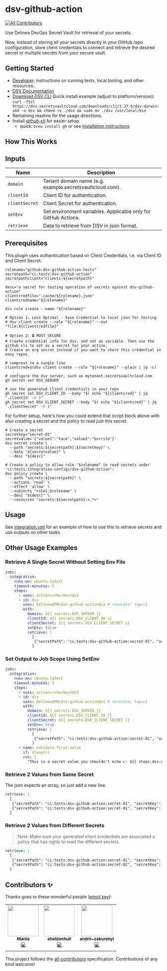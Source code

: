 # dsv-github-action

<!-- ALL-CONTRIBUTORS-BADGE:START - Do not remove or modify this section -->

[![All Contributors](https://img.shields.io/badge/all_contributors-3-orange.svg?style=flat-square)](#contributors-)

<!-- ALL-CONTRIBUTORS-BADGE:END -->

Use Delinea DevOps Secret Vault for retrieval of your secrets.

Now, instead of storing all your secrets directly in your GitHub repo configuration, store client credentials to connect and retrieve the desired secret or multiple secrets from your secure vault.

## Getting Started

- [Developer](DEVELOPER.md): instructions on running tests, local tooling, and other resources.
- [DSV Documentation](https://docs.delinea.com/dsv/current?ref=githubrepo)
- [Download DSV CLI](https://dsv.secretsvaultcloud.com/downloads)
  Quick install example (adjust to platform/version): `curl -fSsl https://dsv.secretsvaultcloud.com/downloads/cli/1.37.5/dsv-darwin-x64 -o dsv && chmod +x ./dsv && sudo mv ./dsv /usr/local/bin`
- Remaining readme for the usage directions.
- Install [github-cli](https://cli.github.com/) for easier setup.
  - quick: `brew install gh` or see [installation instructions](https://github.com/cli/cli#installation)

## How This Works

## Inputs

| Name           | Description                                                    |
| -------------- | -------------------------------------------------------------- |
| `domain`       | Tenant domain name (e.g. example.secretsvaultcloud.com).       |
| `clientId`     | Client ID for authentication.                                  |
| `clientSecret` | Client Secret for authentication.                              |
| `setEnv`       | Set environment variables. Applicable only for GitHub Actions. |
| `retrieve`     | Data to retrieve from DSV in json format.                      |

## Prerequisites

This plugin uses authentication based on Client Credentials, i.e. via Client ID and Client Secret.

```shell
rolename="github-dsv-github-action-tests"
secretpath="ci:tests:dsv-github-action"
secretpathclient="clients:${secretpath}"

desc="a secret for testing operation of secrets against dsv-github-action"
clientcredfile=".cache/${rolename}.json"
clientcredname="${rolename}"

dsv role create --name "${rolename}"

# Option 1: Less Optimal - Save Credential to local json for testing
# dsv client create --role "${rolename}" --out "file:${clientcredfile}"

# Option 2: 🔒 MOST SECURE
# Create credential info for dsv, and set as variable. Then use the github cli to set as a secret for your action.
# Create an org secret instead if you want to share this credential in many repos.

# compress to a single line
clientcred=$(dsv client create --role "${rolename}" --plain | jq -c)

# configure the dsv server, such as mytenant.secretsvaultcloud.com
gh secret set DSV_SERVER

# use the generated client credentials in your repo
gh secret set DSV_CLIENT_ID --body "$( echo "${clientcred}" | jq '.clientId' -r )"
gh secret set DSV_CLIENT_SECRET --body "$( echo "${clientcred}" | jq '.clientSecret' -r )"
```

For further setup, here's how you could extend that script block above with also creating a secret and the policy to read just this secret.

```shell
# Create a secret
secretkey="secret-01"
secretvalue='{"value1":"taco","value2":"burrito"}'
dsv secret create \
  --path "secrets:${secretpath}:${secretkey}" \
  --data "${secretvalue}" \
  --desc "${desc}"

# Create a policy to allow role "$rolename" to read secrets under "ci:tests:integration-configs/dsv-github-action":
dsv policy create \
  --path "secrets:${secretpath}" \
  --actions 'read' \
  --effect 'allow' \
  --subjects "roles:$rolename" \
  --desc "${desc}" \
  --resources "secrets:${secretpath}:<.*>"
```

## Usage

See [integration.yml](.github/workflows/integration.yml) for an example of how to use this to retrieve secrets and use outputs on other tasks.

## Other Usage Examples

### Retrieve A Single Secret Without Setting Env File

```yaml
jobs:
  integration:
    runs-on: ubuntu-latest
    timeout-minutes: 5
    steps:
      - uses: actions/checkout@v3
      - id: dsv
        uses: DelineaXPM/dsv-github-action@v1 # renovate: tag=v1
        with:
          domain: ${{ secrets.DSV_SERVER }}
          clientId: ${{ secrets.DSV_CLIENT_ID }}
          clientSecret: ${{ secrets.DSV_CLIENT_SECRET }}
          setEnv: false
          retrieve: |
            [
             {"secretPath": "ci:tests:dsv-github-action:secret-01", "secretKey": "value1", "outputVariable": "RETURN_VALUE_1"}
            ]
```

### Set Output to Job Scope Using SetEnv

```yaml
jobs:
  integration:
    runs-on: ubuntu-latest
    timeout-minutes: 5
    steps:
      - uses: actions/checkout@v3
      - id: dsv
        uses: DelineaXPM/dsv-github-action@v1 # renovate: tag=v1
        with:
          domain: ${{ secrets.DSV_SERVER }}
          clientId: ${{ secrets.DSV_CLIENT_ID }}
          clientSecret: ${{ secrets.DSV_CLIENT_SECRET }}
          setEnv: true
          retrieve: |
            [
             {"secretPath": "ci:tests:dsv-github-action:secret-01", "secretKey": "value1", "outputVariable": "RETURN_VALUE_1"}
            ]
      - name: validate-first-value
        if: always()
        run: |
          "This is a secret value you shouldn't echo 👉 ${{ steps.dsv.outputs.RETURN_VALUE_1 }}"
```

### Retrieve 2 Values from Same Secret

The json expects an array, so just add a new line.

```yaml
retrieve: |
  [
   {"secretPath": "ci:tests:dsv-github-action:secret-01", "secretKey": "value1", "outputVariable": "RETURN_VALUE_1"},
   {"secretPath": "ci:tests:dsv-github-action:secret-01", "secretKey": "value2", "outputVariable": "RETURN_VALUE_2"}
  ]
```

### Retrieve 2 Values from Different Secrets

> Note: Make sure your generated client credentials are associated a policy that has rights to read the different secrets.

```yaml
retrieve: |
  [
   {"secretPath": "ci:tests:dsv-github-action:secret-01", "secretKey": "value1", "outputVariable": "RETURN_VALUE_1"},
   {"secretPath": "ci:tests:dsv-github-action:secret-02", "secretKey": "value1", "outputVariable": "RETURN_VALUE_2"}
  ]
```

## Contributors ✨

Thanks goes to these wonderful people ([emoji key](https://allcontributors.org/docs/en/emoji-key)):

<!-- ALL-CONTRIBUTORS-LIST:START - Do not remove or modify this section -->
<!-- prettier-ignore-start -->
<!-- markdownlint-disable -->
<table>
  <tbody>
    <tr>
      <td align="center"><a href="https://github.com/mariiatuzovska"><img src="https://avatars.githubusercontent.com/u/41679258?v=4?s=100" width="100px;" alt=""/><br /><sub><b>Mariia</b></sub></a><br /><a href="https://github.com/DelineaXPM/dsv-github-action/commits?author=mariiatuzovska" title="Code">💻</a></td>
      <td align="center"><a href="https://www.sheldonhull.com/"><img src="https://avatars.githubusercontent.com/u/3526320?v=4?s=100" width="100px;" alt=""/><br /><sub><b>sheldonhull</b></sub></a><br /><a href="https://github.com/DelineaXPM/dsv-github-action/commits?author=sheldonhull" title="Code">💻</a></td>
      <td align="center"><a href="https://github.com/andrii-zakurenyi"><img src="https://avatars.githubusercontent.com/u/85106843?v=4?s=100" width="100px;" alt=""/><br /><sub><b>andrii-zakurenyi</b></sub></a><br /><a href="https://github.com/DelineaXPM/dsv-github-action/commits?author=andrii-zakurenyi" title="Code">💻</a></td>
    </tr>
  </tbody>
</table>

<!-- markdownlint-restore -->
<!-- prettier-ignore-end -->

<!-- ALL-CONTRIBUTORS-LIST:END -->

This project follows the [all-contributors](https://github.com/all-contributors/all-contributors) specification. Contributions of any kind welcome!
